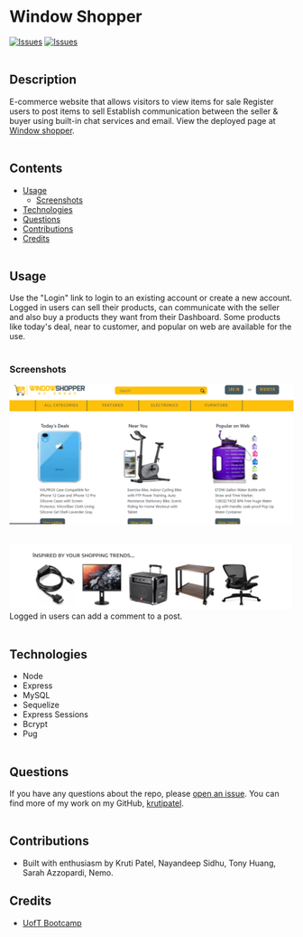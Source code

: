 # Window Shopper
[![Issues](https://img.shields.io/github/issues/Gr0upFour/projectTwo)](https://github.com/Gr0upFour/projectTwo/issues) [![Issues](https://img.shields.io/github/contributors/Gr0upFour/projectTwo)](https://github.com/krutipatel07/Gr0upFour/projectTwo)
<br><br> 

## Description

E-commerce website that allows visitors to view items for sale
Register users to post items to sell
Establish communication between the seller & buyer using built-in chat services and email.
View the deployed page at [Window shopper](https://project2-window-shopper.herokuapp.com).
<br><br>

## Contents
* [Usage](#Usage)
   * [Screenshots](#Screenshots)
* [Technologies](#Technologies)
* [Questions](#Questions)
* [Contributions](#Contributions)
* [Credits](#Credits)
<br><br> 

## Usage
Use the "Login" link to login to an existing account or create a new account.  Logged in users can sell their products, can communicate with the seller and also buy a products they want from their Dashboard. Some products like today's deal, near to customer, and popular on web are available for the use.
<br><br>

### Screenshots
![Window shopper main page](./public/stylesheets/images/homePage.png) 
<br><br>

![](./public/stylesheets/images/homePage2.png)
Logged in users can add a comment to a post.
<br><br>

<!-- ![Select product](./public/stylesheets/images/selectProduct.png)
Posts may also be edited or deleted.
<br><br> -->

## Technologies
* Node
* Express
* MySQL
* Sequelize
* Express Sessions
* Bcrypt
* Pug
<br><br>

## Questions
If you have any questions about the repo, please [open an issue](https://github.com/Gr0upFour/projectTwo/issues). You can find more of my work on my GitHub, [krutipatel](https://github.com/Gr0upFour/projectTwo/).
<br><br>

## Contributions
* Built with enthusiasm by Kruti Patel, Nayandeep Sidhu, Tony Huang, Sarah Azzopardi, Nemo.

## Credits
* [UofT Bootcamp](https://courses.bootcampspot.com/courses/)